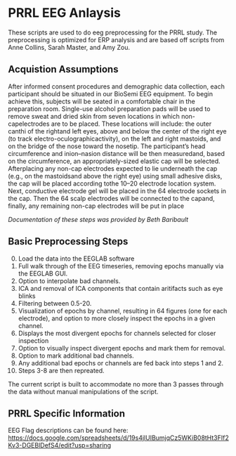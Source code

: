 # PRRL EEG Anlaysis

These scripts are used to do eeg preprocessing for the PRRL study. The preprocessing is optimized for
ERP analysis and are based off scripts from Anne Collins, Sarah Master, and Amy Zou.

## Acquistion Assumptions

After informed consent procedures and demographic data collection, each participant should be situated in our BioSemi EEG equipment. To begin achieve this, subjects will be seated in a comfortable chair in the preparation room. Single-use alcohol preparation pads will be used to remove sweat and dried skin from seven locations in which non-capelectrodes are to be placed.  These locations will include: the outer canthi of the rightand left eyes, above and below the center of the right eye (to track electro-oculographicactivity), on the left and right mastoids, and on the bridge of the nose toward the nosetip. The participant’s head circumference and inion–nasion distance will be then measuredand, based on the circumference, an appropriately-sized elastic cap will be selected. Afterplacing any non-cap electrodes expected to lie underneath the cap (e.g., on the mastoidsand above the right eye) using small adhesive disks, the cap will be placed according tothe 10–20 electrode location system. Next, conductive electrode gel will be placed in the 64 electrode sockets in the cap. Then the 64 scalp electrodes will be connected to the capand, finally, any remaining non-cap electrodes will be put in place

_Documentation of these steps was provided by Beth Baribault_

## Basic Preprocessing Steps

0. Load the data into the EEGLAB software
1. Full walk through of the EEG timeseries, removing epochs manually via the EEGLAB GUI.
2. Option to interpolate bad channels.
3. ICA and removal of ICA components that contain aritifacts such as eye blinks
4. Filtering between 0.5-20.
5. Visualization of epochs by channel, resulting in 64 figures (one for each electrode), and option to more closely inspect the epochs in a given channel.
6. Displays the most divergent epochs for channels selected for closer inspection
7. Option to visually inspect divergent epochs and mark them for removal.
8. Option to mark additional bad channels.
9. Any additional bad epochs or channels are fed back into steps 1 and 2.
10. Steps 3-8 are then repreated.

The current script is built to accommodate no more than 3 passes through the data without manual manipulations of the script.

## PRRL Specific Information

EEG Flag descriptions can be found here: https://docs.google.com/spreadsheets/d/19s4jlUIBumjqCz5WKiB08tHt3FIf2Kv3-DGEBlDefS4/edit?usp=sharing



